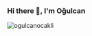 
### Hi there 👋, I'm Oğulcan</h1>

<p align="left"> <img src=" https://komarev.com/ghpvc/?username=ogulcanocakli&label=Profile%20views&color=0e75b6&style=flat" alt="ogulcanocakli" /> </p>

<!--
### Hi there 👋, I'm Oğulcan</h1>
### Hi there 👋

**ogulcanocakli/ogulcanocakli** is a ✨ _special_ ✨ repository because its `README.md` (this file) appears on your GitHub profile.

Here are some ideas to get you started:

- 🔭 I’m currently working on ...
- 🌱 I’m currently learning ...
- 👯 I’m looking to collaborate on ...
- 🤔 I’m looking for help with ...
- 💬 Ask me about ...
- 📫 How to reach me: ...
- 😄 Pronouns: ...
- ⚡ Fun fact: ...
-->

